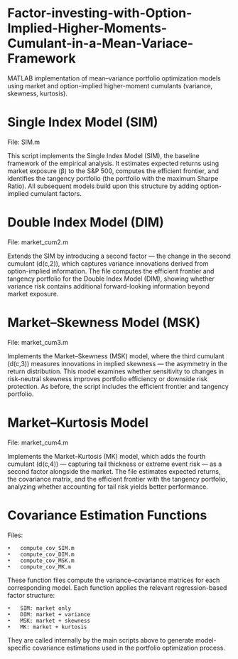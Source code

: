 # Factor-investing-with-Option-Implied-Higher-Moments-Cumulant-in-a-Mean-Variace-Framework
MATLAB implementation of mean–variance portfolio optimization models using market and option-implied higher-moment cumulants (variance, skewness, kurtosis).

# Single Index Model (SIM)
File: SIM.m

This script implements the Single Index Model (SIM), the baseline framework of the empirical analysis. It estimates expected returns using market exposure (β) to the S&P 500, computes the efficient frontier, and identifies the tangency portfolio (the portfolio with the maximum Sharpe Ratio). All subsequent models build upon this structure by adding option-implied cumulant factors.

# Double Index Model (DIM)
File: market_cum2.m

Extends the SIM by introducing a second factor — the change in the second cumulant (d(c,2)), which captures variance innovations derived from option-implied information. The file computes the efficient frontier and tangency portfolio for the Double Index Model (DIM), showing whether variance risk contains additional forward-looking information beyond market exposure.

# Market–Skewness Model (MSK)
File: market_cum3.m

Implements the Market–Skewness (MSK) model, where the third cumulant (d(c,3)) measures innovations in implied skewness — the asymmetry in the return distribution. This model examines whether sensitivity to changes in risk-neutral skewness improves portfolio efficiency or downside risk protection. As before, the script includes the efficient frontier and tangency portfolio.

# Market–Kurtosis Model
File: market_cum4.m

Implements the Market–Kurtosis (MK) model, which adds the fourth cumulant (d(c,4)) — capturing tail thickness or extreme event risk — as a second factor alongside the market. The file estimates expected returns, the covariance matrix, and the efficient frontier with the tangency portfolio, analyzing whether accounting for tail risk yields better performance.

# Covariance Estimation Functions
Files:

	•	compute_cov_SIM.m
	•	compute_cov_DIM.m
	•	compute_cov_MSK.m
	•	compute_cov_MK.m

These function files compute the variance–covariance matrices for each corresponding model.
Each function applies the relevant regression-based factor structure:

	•	SIM: market only
	•	DIM: market + variance
	•	MSK: market + skewness
	•	MK: market + kurtosis

They are called internally by the main scripts above to generate model-specific covariance estimations used in the portfolio optimization process.
